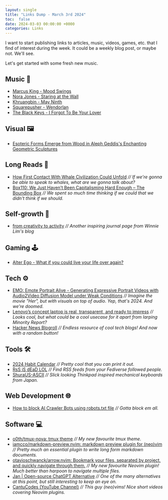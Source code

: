 ```yaml
---
layout: single
title: "Links Dump - March 3rd 2024"
toc:  false
date: 2024-03-03 00:00:00 +0000
categories: Links
---
```

I want to start publishing links to articles, music, videos, games, etc. that I find of interest during the week. It could be a weekly blog post, or maybe not. We'll see. 

Let's get started with some fresh new music.

## Music 🎵
- [Marcus King - Mood Swings](https://www.youtube.com/watch?v=BHiwQ10E-no)
- [Nora Jones - Staring at the Wall](https://www.youtube.com/watch?v=LTptGqn53VE)
- [Khruangbin - May Ninth](https://www.youtube.com/watch?v=sTcHbELHYCk)
- [Squarepusher - Wendorlan](https://youtu.be/cLOd03UGmH8)
- [The Black Keys - I Forgot To Be Your Lover](https://www.youtube.com/watch?v=EV6RnQOPTN4)

## Visual 🖼️
- [Esoteric Forms Emerge from Wood in Aleph Geddis's Enchanting Geometric Sculptures](https://www.thisiscolossal.com/2024/02/aleph-geddis-wood-sculptures/)

## Long Reads 📰
- [How First Contact With Whale Civilization Could Unfold](https://www.theatlantic.com/science/archive/2024/02/talking-whales-project-ceti/677549/) _// If we're gonna be able to speak to whales, what are we gonna talk about?_
- [Box110: We Just Haven’t Been Capitalisming Hard Enough – The Bounding Box](https://blog.tobiasrevell.com/2024/02/21/box110-we-just-havent-been-capitalisming-hard-enough/
) _// We spent so much time thinking if we could that we didn't think if we should._
  
## Self-growth 🌱
- [from creativity to activity](https://winnielim.org/journal/from-creativity-to-activity/) _// Another inspiring journal page from Winnie Lim's blog_

## Gaming 🕹️
- [Alter Ego - What if you could live your life over again?](https://www.playalterego.com/?mc_cid=5a1a0fbcb6&mc_eid=06ef3adc5d
)

## Tech ⚙️
- [EMO: Emote Portrait Alive - Generating Expressive Portrait Videos with Audio2Video Diffusion Model under Weak Conditions](https://humanaigc.github.io/emote-portrait-alive/) _// Imagine the movie "Her", but with visuals on top of audio. Yep, that's 2024. And we're doomed._
- [Lenovo’s concept laptop is real, transparent, and ready to impress](https://www.theverge.com/24082244/lenovo-concept-transparent-laptop-mwc-2024-drawing-tablet)
_// Looks cool, but what could be a cool usecase for it apart from larping Minority Report?_
- [Hacker News Blogroll](https://dm.hn/
)
_// Endless resource of cool tech blogs! And now with a random button!_
  
## Tools 🛠️
- [2024 Habit Calendar](https://habitcalendar.co/)
_// Pretty cool that you can print it out._
- [RsS iS dEaD LOL](https://rss-is-dead.lol/)
_// Find RSS feeds from your Fediverse followed people._
- [ShuraUS-ASCII](https://tex.com.tw/products/shura?variant=42840179802267)
_// Slick looking Thinkpad inspired mechanical keyboards from Japan._

## Web Development 🌐
- [How to block AI Crawler Bots using robots.txt file](https://www.cyberciti.biz/web-developer/block-openai-bard-bing-ai-crawler-bots-using-robots-txt-file/)
_// Gotta block em all._

## Software 💻
- [o0th/tmux-nova: tmux theme](https://github.com/o0th/tmux-nova
)
_// My new favourite tmux theme._
- [iamcco/markdown-preview.nvim: markdown preview plugin for (neo)vim](https://github.com/iamcco/markdown-preview.nvim) _// Pretty much an essential plugin to write long form markdown documents._
- [otavioschwanck/arrow.nvim: Bookmark your files, separated by project, and quickly navigate through them.](https://github.com/otavioschwanck/arrow.nvim)
_// My new favourite Neovim plugin! Much better than harpoon to navigate multiple files._
- [Jan | Open-source ChatGPT Alternative](https://jan.ai/
)
_// One of the many alternatives at this point, but still interesting to keep an eye on._
- [CantuCodes (YouTube Channel)](https://www.youtube.com/@cantucodes) _// This guy (neo)vims! Nice short videos covering Neovim plugins._

